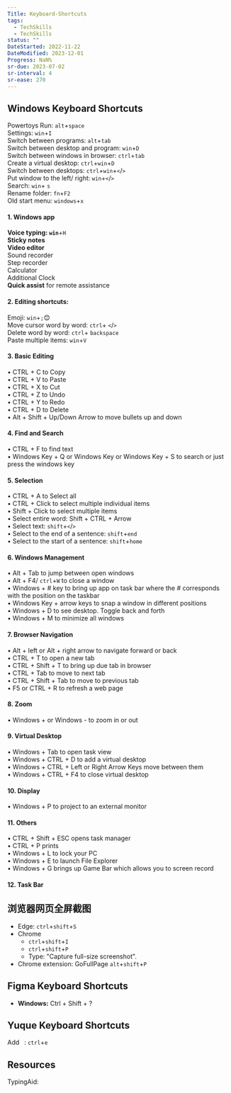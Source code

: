 ```yaml
---
Title: Keyboard-Shortcuts
tags:
  - TechSkills
  - TechSkills
status: ""
DateStarted: 2022-11-22
DateModified: 2023-12-01
Progress: NaN%
sr-due: 2023-07-02
sr-interval: 4
sr-ease: 270
---
```


## Windows Keyboard Shortcuts

Powertoys Run: `alt`+`space`  
Settings: `win`+`I`  
Switch between programs: `alt`+`tab`  
Switch between desktop and program: `win`+`D`  
Switch between windows in browser: `ctrl`+`tab`  
Create a virtual desktop: `ctrl`+`win`+`D`  
Switch between desktops: `ctrl`+`win`+`<`/`>`  
Put window to the left/ right: `win`+`<`/`>`  
Search: `win`+ `s`  
Rename folder: `fn`+`F2`  
Old start menu: `windows`+`x`

#### 1. Windows app

**Voice typing: `win`**+`H`  
**Sticky notes**  
**Video editor**  
Sound recorder  
Step recorder  
Calculator  
Additional Clock  
**Quick assist** for remote assistance

#### 2. Editing shortcuts:

Emoji: `win`+`;`😊  
Move cursor word by word: `ctrl`+ `<`/`>`  
Delete word by word: `ctrl`+ `backspace`  
Paste multiple items: `win`+`V`

#### 3. Basic Editing

• CTRL + C to Copy  
 • CTRL + V to Paste  
 • CTRL + X to Cut  
 • CTRL + Z to Undo  
 • CTRL + Y to Redo  
 • CTRL + D to Delete  
 • Alt + Shift + Up/Down Arrow to move bullets up and down

#### 4. Find and Search

• CTRL + F to find text  
 • Windows Key + Q or Windows Key or Windows Key + S to search or just press the windows key

#### 5. Selection

• CTRL + A to Select all  
 • CTRL + Click to select multiple individual items  
 • Shift + Click to select multiple items  
 • Select entire word: Shift + CTRL + Arrow  
 • Select text: `shift`+`<`/`>`  
 • Select to the end of a sentence: `shift`+`end`  
 • Select to the start of a sentence: `shift`+`home`

#### 6. Windows Management

• Alt + Tab to jump between open windows  
 • Alt + F4/ `ctrl`+`W` to close a window  
 • Windows + # key to bring up app on task bar where the # corresponds with the position on the taskbar  
 • Windows Key + arrow keys to snap a window in different positions  
 • Windows + D to see desktop. Toggle back and forth  
 • Windows + M to minimize all windows

#### 7. Browser Navigation

• Alt + left or Alt + right arrow to navigate forward or back  
 • CTRL + T to open a new tab  
 • CTRL + Shift + T to bring up due tab in browser  
 • CTRL + Tab to move to next tab  
 • CTRL + Shift + Tab to move to previous tab  
 • F5 or CTRL + R to refresh a web page

#### 8. Zoom

• Windows + or Windows - to zoom in or out

#### 9. Virtual Desktop

• Windows + Tab to open task view  
 • Windows + CTRL + D to add a virtual desktop  
 • Windows + CTRL + Left or Right Arrow Keys move between them  
 • Windows + CTRL + F4 to close virtual desktop

#### 10. Display

• Windows + P to project to an external monitor

#### 11. Others

• CTRL + Shift + ESC opens task manager  
 • CTRL + P prints  
 • Windows + L to lock your PC  
 • Windows + E to launch File Explorer  
 • Windows + G brings up Game Bar which allows you to screen record

#### 12. Task Bar

## 浏览器网页全屏截图

- Edge: `ctrl`+`shift`+`S`
- Chrome
  - `ctrl`+`shift`+`I`
  - `ctrl`+`shift`+`P`
  - Type: "Capture full-size screenshot".
- Chrome extension: GoFullPage `alt`+`shift`+`P`

## Figma Keyboard Shortcuts

- **Windows:** Ctrl + Shift + ?

## Yuque Keyboard Shortcuts

Add ` `: `ctrl`+`e`

## Resources

TypingAid:

